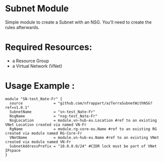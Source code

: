 # Subnet Module
Simple module to create a Subnet with an NSG. You'll need to create the rules afterwards.

# Required Resources:
- a Resource Group
- a Virtual Network (VNet)

# Usage Example :

```hcl
module "SN-test_Nate-Fr" {
  source              = "github.com/nfrappart/azTerraSubnetWithNSG?ref=v1.0.1"
  SubnetName          = "sn-test_Nate-Fr"
  NsgName             = "nsg-test_Nate-Fr"
  NsgLocation         = module.vn-hub-eu.Location #ref to an existing VNet Location created via named VN-Fr 
  RgName              = module.rg-core-eu.Name #ref to an existing RG created via module named RG-Core-Fr
  VNetName            = module.vn-hub-eu.Name #ref to an existing VNet created via module named VN-Fr 
  SubnetAddressPrefix = "10.0.0.0/24" #CIDR lock must be part of VNet IPspace
}
```
